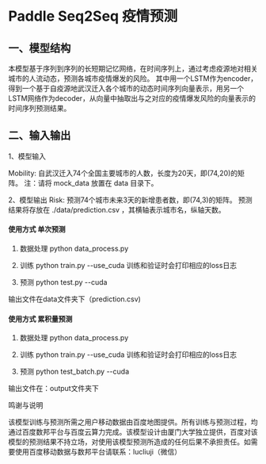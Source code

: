 # Paddle Seq2Seq 疫情预测

## 一、模型结构

本模型基于序列到序列的长短期记忆网络，在时间序列上，通过考虑疫源地对相关城市的人流动态，预测各城市疫情爆发的风险。
其中用一个LSTM作为encoder，得到一个基于自疫源地武汉迁入各个城市的动态时间序列向量表示，用另一个LSTM网络作为decoder，从向量中抽取出与之对应的疫情爆发风险的向量表示的时间序列预测结果。
 
## 二、输入输出

1、模型输入

Mobility: 自武汉迁入74个全国主要城市的人数，长度为20天，即(74,20)的矩阵。
注：请将 mock_data 放置在 data 目录下。

2、模型输出
Risk: 预测74个城市未来3天的新增患者数，即(74,3)的矩阵。
预测结果将存放在 ./data/prediction.csv ，其横轴表示城市名，纵轴天数。


#### 使用方式 单次预测 
1. 数据处理 
	python data_process.py

2. 训练
   python train.py --use_cuda 
   训练和验证时会打印相应的loss日志
3. 预测
   python test.py --cuda 

输出文件在data文件夹下（prediction.csv)

#### 使用方式 累积量预测
1. 数据处理 
	python data_process.py

2. 训练
   python train.py --use_cuda 
   训练和验证时会打印相应的loss日志
3. 预测
   python test_batch.py --cuda 

输出文件在：output文件夹下

鸣谢与说明

该模型训练与预测所需之用户移动数据由百度地图提供。所有训练与预测过程，均通过百度数邦平台与百度云算力完成。该模型设计由厦门大学独立提供，百度对该模型的预测结果不持立场，对使用该模型预测所造成的任何后果不承担责任。如需要使用百度移动数据与数邦平台请联系：lucliuji（微信）
